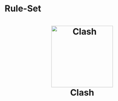 # Rule-Set  
<h1 align="center">  
  <img src="https://user-images.githubusercontent.com/102421144/162577698-a2bab081-d96b-44d6-856b-2458c80f7c15.png" alt="Clash" width="200">
  <br>Clash<br>
</h1>

